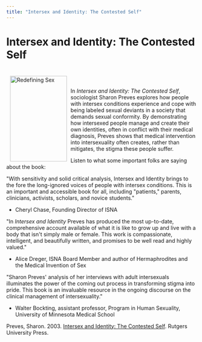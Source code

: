 ```yaml
---
title: "Intersex and Identity: The Contested Self"
---
```


# Intersex and Identity: The Contested Self

[  
<img src="/img/store/Preves.jpg" width=150 height=226 alt="Redefining Sex" align=left vspace=3 hspace=10>  
][1]  
In _Intersex and Identity: The Contested Self_, sociologist Sharon Preves explores how people with intersex conditions experience and cope with being labeled sexual deviants in a society that demands sexual conformity. By demonstrating how intersexed people manage and create their own identities, often in conflict with their medical diagnosis, Preves shows that medical intervention into intersexuality often creates, rather than mitigates, the stigma these people suffer.  
  
Listen to what some important folks are saying about the book:  
  
"With sensitivity and solid critical analysis, Intersex and Identity brings to the fore the long-ignored voices of people with intersex conditions. This is an important and accessible book for all, including "patients," parents, clinicians, activists, scholars, and novice students."  
  
- Cheryl Chase, Founding Director of ISNA  
  
"In _Intersex and Identity_ Preves has produced the most up-to-date, comprehensive account available of what it is like to grow up and live with a body that isn't simply male or female. This work is compassionate, intelligent, and beautifully written, and promises to be well read and highly valued."  
  
- Alice Dreger, ISNA Board Member and author of Hermaphrodites and the Medical Invention of Sex  
  
"Sharon Preves' analysis of her interviews with adult intersexuals illuminates the power of the coming out process in transforming stigma into pride. This book is an invaluable resource in the ongoing discourse on the clinical management of intersexuality."  
  
- Walter Bockting, assistant professor, Program in Human Sexuality, University of Minnesota Medical School  
  
Preves, Sharon. 2003. [Intersex and Identity: The Contested Self][1]. Rutgers University Press.

 [1]: http://www.amazon.com:80/exec/obidos/ASIN/0813532299/intersexsocietyo/